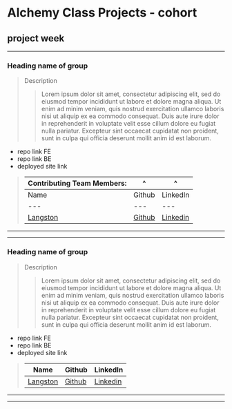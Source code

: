 # Alchemy Class Projects - cohort 
## project week
___

 ### Heading name of group

> Description 
>>Lorem ipsum dolor sit amet, consectetur adipiscing elit, sed do eiusmod tempor incididunt ut labore et dolore magna aliqua. Ut enim ad minim veniam, quis nostrud exercitation ullamco laboris nisi ut aliquip ex ea commodo consequat. Duis aute irure dolor in reprehenderit in voluptate velit esse cillum dolore eu fugiat nulla pariatur. Excepteur sint occaecat cupidatat non proident, sunt in culpa qui officia deserunt mollit anim id est laborum.

* repo link FE
* repo link BE
* deployed site link

>|Contributing Team Members:|^|^|
>|---|---|---|
>| Name  | Github  | LinkedIn  |
>|---|---|---|
>|  [Langston]() | [Github]()   | [Linkedin]()   |

___
___
  ### Heading name of group

> Description 
>>Lorem ipsum dolor sit amet, consectetur adipiscing elit, sed do eiusmod tempor incididunt ut labore et dolore magna aliqua. Ut enim ad minim veniam, quis nostrud exercitation ullamco laboris nisi ut aliquip ex ea commodo consequat. Duis aute irure dolor in reprehenderit in voluptate velit esse cillum dolore eu fugiat nulla pariatur. Excepteur sint occaecat cupidatat non proident, sunt in culpa qui officia deserunt mollit anim id est laborum.

* repo link FE
* repo link BE
* deployed site link

>
>| Name  | Github  | LinkedIn  |
>|---|---|---|
>|  [Langston]() | [Github]()   | [Linkedin]()   |

___
___
